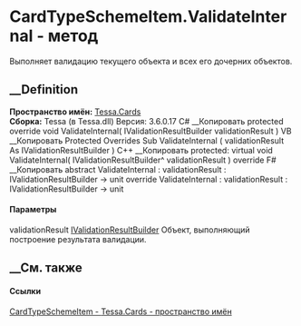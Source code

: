 # CardTypeSchemeItem.ValidateInternal - метод
Выполняет валидацию текущего объекта и всех его дочерних объектов.
##  __Definition
 **Пространство имён:** [Tessa.Cards](N_Tessa_Cards.htm)  
 **Сборка:** Tessa (в Tessa.dll) Версия: 3.6.0.17
C# __Копировать
     protected override void ValidateInternal(
    	IValidationResultBuilder validationResult
    )
VB __Копировать
     Protected Overrides Sub ValidateInternal ( 
    	validationResult As IValidationResultBuilder
    )
C++ __Копировать
     protected:
    virtual void ValidateInternal(
    	IValidationResultBuilder^ validationResult
    ) override
F# __Копировать
     abstract ValidateInternal : 
            validationResult : IValidationResultBuilder -> unit 
    override ValidateInternal : 
            validationResult : IValidationResultBuilder -> unit 
#### Параметры
validationResult
[IValidationResultBuilder](T_Tessa_Platform_Validation_IValidationResultBuilder.htm)
    Объект, выполняющий построение результата валидации.
##  __См. также
#### Ссылки
[CardTypeSchemeItem - ](T_Tessa_Cards_CardTypeSchemeItem.htm)
[Tessa.Cards - пространство имён](N_Tessa_Cards.htm)
